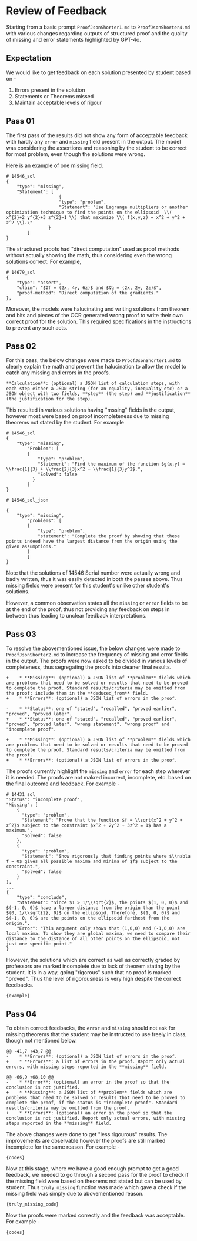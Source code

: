 # Review of Feedback

Starting from a basic prompt `ProofJsonShorter1.md` to `ProofJsonShorter4.md` with various changes regarding outputs of structured proof and the quality of missing and error statements highlighted by GPT-4o.

## Expectation

We would like to get feedback on each solution presented by student based on -

1. Errors present in the solution
2. Statements or Theorems missed
3. Maintain acceptable levels of rigour

## Pass 01

The first pass of the results did not show any form of acceptable feedback with hardly any `error` and `missing` field present in the output. The model was considering the assertions and reasoning by the student to be correct for most problem, even though the solutions were wrong.

Here is an example of one missing field.

```
# 14546_sol
{
    "type": "missing",
    "Statement": [
                    {
                    "type": "problem",
                    "Statement": "Use Lagrange multipliers or another optimization technique to find the points on the ellipsoid  \\( x^{2}+2 y^{2}+3 z^{2}=1 \\) that maximize \\( f(x,y,z) = x^2 + y^2 + z^2 \\).\"
                }
        ]
}
```

The structured proofs had "direct computation" used as proof methods without actually showing the math, thus considering even the wrong solutions correct.
For example,

```
# 14679_sol
{
    "type": "assert",
    "claim": "$∇f = (2x, 4y, 6z)$ and $∇g = (2x, 2y, 2z)$",
    "proof-method": "Direct computation of the gradients."
},
```

Moreover, the models were halucinating and writing solutions from theorem and bits and pieces of the OCR generated wrong proof to write their own correct proof for the solution. This required specifications in the instructions to prevent any such acts.

## Pass 02

For this pass, the below changes were made to `ProofJsonShorter1.md` to clearly explain the math and prevent the halucination to allow the model to catch any missing and errors in the proofs.

```
**Calculation**: (optional) a JSON list of calculation steps, with each step either a JSON string (for an equality, inequality etc) or a JSON object with two fields, **step** (the step) and **justification** (the justification for the step).
```

This resulted in various solutions having "mssing" fields in the output, however most were based on proof incompleteness due to missing theorems not stated by the student. For example

```
# 14546_sol
{
    "type": "missing",
        "Problem": [
        {
            "type": "problem",
            "Statement": "Find the maximum of the function $g(x,y) = \\frac{1}{3} + \\frac{2}{3}x^2 + \\frac{1}{3}y^2$.",
            "Solved": false
          }
        ]
}
```

```
# 14546_sol_json

{
    "type": "missing",
        "problems": [
        {
            "type": "problem",
            "statement": "Complete the proof by showing that these points indeed have the largest distance from the origin using the given assumptions."
        }
        ]
}
```

Note that the solutions of 14546 Serial number were actually wrong and badly written, thus it was easily detected in both the passes above. Thus missing fields were present for this student's unlike other student's solutions.

However, a common observation states all the `missing` or `error` fields to be at the end of the proof, thus not providing any feedback on steps in between thus leading to unclear feedback interpretations.

## Pass 03

To resolve the abovementioned issue, the below changes were made to `ProofJsonShorter2.md` to increase the frequency of missing and error fields in the output. The proofs were now asked to be divided in various levels of completeness, thus segregating the proofs into cleaner final results.

```
+    * **Missing**: (optional) a JSON list of **problem** fields which are problems that need to be solved or results that need to be proved to complete the proof. Standard results/criteria may be omitted from the proof: include them in the **deduced_from** field.
+    * **Errors**: (optional) a JSON list of errors in the proof.

-    * **Status**: one of "stated", "recalled", "proved earlier", "proved", "proved later".
+    * **Status**: one of "stated", "recalled", "proved earlier", "proved", "proved later", "wrong statement", "wrong proof" and "incomplete proof".

+    * **Missing**: (optional) a JSON list of **problem** fields which are problems that need to be solved or results that need to be proved to complete the proof. Standard results/criteria may be omitted from the proof.
+    * **Errors**: (optional) a JSON list of errors in the proof.
```

The proofs currently highlight the `missing` and `error` for each step wherever it is needed. The proofs are not makred incorrect, incomplete, etc. based on the final outcome and feedback. For example -

```
# 14431_sol
"Status": "incomplete proof",
"Missing": [
    {
      "type": "problem",
      "Statement": "Prove that the function $f = \\sqrt{x^2 + y^2 + z^2}$ subject to the constraint $x^2 + 2y^2 + 3z^2 = 1$ has a maximum.",
      "Solved": false
    },
    {
      "type": "problem",
      "Statement": "Show rigorously that finding points where $\\nabla f = 0$ gives all possible maxima and minima of $f$ subject to the constraint.",
      "Solved": false
    }
],
...
{
    "type": "conclude",
    "Statement": "Since $1 > 1/\\sqrt{2}$, the points $(1, 0, 0)$ and $(-1, 0, 0)$ have a larger distance from the origin than the point $(0, 1/\\sqrt{2}, 0)$ on the ellipsoid. Therefore, $(1, 0, 0)$ and $(-1, 0, 0)$ are the points on the ellipsoid farthest from the origin.",
    "Error": "This argument only shows that (1,0,0) and (-1,0,0) are local maxima. To show they are global maxima, we need to compare their distance to the distance of all other points on the ellipsoid, not just one specific point."
}
```

However, the solutions which are correct as well as correctly graded by professors are marked incomplete due to lack of theorem stating by the student. It is in a way, going "rigorous" such that no proof is marked "proved". Thus the level of rigorousness is very high despite the correct feedbacks.

```
{example}
```

## Pass 04

To obtain correct feedbacks, the `error` and `missing` should not ask for missing theorems that the student may be instructed to use freely in class, though not mentioned below.

```
@@ -41,7 +43,7 @@
-    * **Errors**: (optional) a JSON list of errors in the proof.
+    * **Errors**: a list of errors in the proof. Report only actual errors, with missing steps reported in the **missing** field.

@@ -66,9 +68,10 @@
-    * **Error**: (optional) an error in the proof so that the conclusion is not justified.
+    * **Missing**: a JSON list of **problem** fields which are problems that need to be solved or results that need to be proved to complete the proof, if the status is "incomplete proof". Standard results/criteria may be omitted from the proof.
+    * **Errors**: (optional) an error in the proof so that the conclusion is not justified. Report only actual errors, with missing steps reported in the **missing** field.
```

The above changes were done to get "less rigourous" results. The improvements are observable however the proofs are still marked incomplete for the same reason. For example -

```
{codes}
```

Now at this stage, where we have a good enough prompt to get a good feedback, we needed to go through a second pass for the proof to check if the missing field were based on theorems not stated but can be used by student. Thus `truly_missing` function was made which gave a check if the missing field was simply due to abovementioned reason.

```
{truly_missing_code}
```

Now the proofs were marked correctly and the feedback was acceptable. For example -

```
{codes}
```

